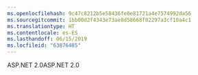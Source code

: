 ```yaml
---
ms.openlocfilehash: 9c47c8212b5e58436fe0e81721a4e7574992da56
ms.sourcegitcommit: 1bb00d2f4343e73ae8d58668f02297a3cf10a4c1
ms.translationtype: HT
ms.contentlocale: es-ES
ms.lasthandoff: 06/15/2019
ms.locfileid: "63876485"
---
```

<span data-ttu-id="3b8ff-101">ASP.NET 2.0</span><span class="sxs-lookup"><span data-stu-id="3b8ff-101">ASP.NET 2.0</span></span>